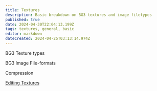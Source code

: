 ```yaml
---
title: Textures
description: Basic breakdown on BG3 textures and image filetypes
published: true
date: 2024-04-30T22:04:13.199Z
tags: textures, general, basic
editor: markdown
dateCreated: 2024-04-25T03:13:14.974Z
---
```


BG3 Texture types

BG3 Image File-formats

Compression

[Editing Textures](https://wiki.bg3.community/en/Information/Textures/editing-textures)